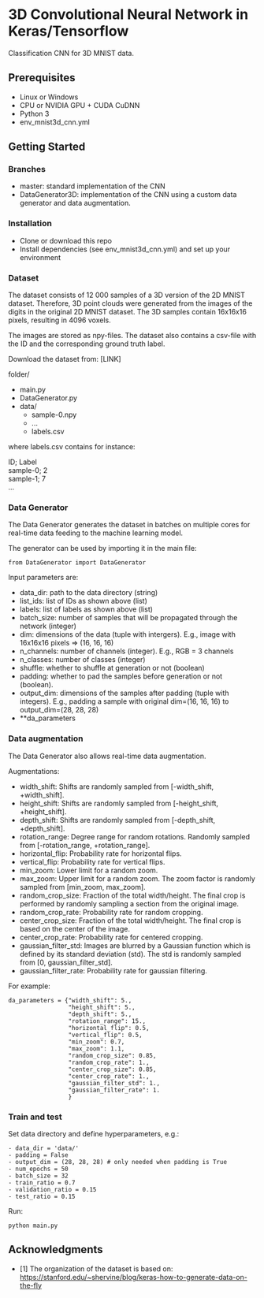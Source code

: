 # 3D Convolutional Neural Network in Keras/Tensorflow
 Classification CNN for 3D MNIST data.

## Prerequisites
- Linux or Windows 
- CPU or NVIDIA GPU + CUDA CuDNN
- Python 3
- env_mnist3d_cnn.yml

## Getting Started
### Branches
- master: standard implementation of the CNN
- DataGenerator3D: implementation of the CNN using a custom data generator and data augmentation.

### Installation
- Clone or download this repo
- Install dependencies (see env_mnist3d_cnn.yml) and set up your environment

### Dataset
The dataset consists of 12 000 samples of a 3D version of the 2D MNIST dataset. Therefore, 3D point clouds were generated from the images of the digits in the original 2D MNIST dataset. The 3D samples contain 16x16x16 pixels, resulting in 4096 voxels.  

The images are stored as npy-files. The dataset also contains a csv-file with the ID and the corresponding ground truth label.

Download the dataset from: [LINK] 

folder/
- main.py
- DataGenerator.py
- data/
	- sample-0.npy
	- ...
	- labels.csv

where labels.csv contains for instance:

ID; Label \
sample-0; 2 \
sample-1; 7 \
...

### Data Generator
The Data Generator generates the dataset in batches on multiple cores for real-time data feeding to the machine learning model. 

The generator can be used by importing it in the main file:

```
from DataGenerator import DataGenerator
```

Input parameters are:

- data_dir: path to the data directory (string)
- list_ids: list of IDs as shown above (list)
- labels: list of labels as shown above (list)
- batch_size: number of samples that will be propagated through the network (integer)
- dim: dimensions of the data (tuple with intergers). E.g., image with 16x16x16 pixels => (16, 16, 16)
- n_channels: number of channels (integer). E.g., RGB = 3 channels
- n_classes: number of classes (integer)
- shuffle: whether to shuffle at generation or not (boolean) 
- padding: whether to pad the samples before generation or not (boolean).
- output_dim: dimensions of the samples after padding (tuple with integers). E.g., padding a sample with original dim=(16, 16, 16) to output_dim=(28, 28, 28) 
- **da_parameters

### Data augmentation

The Data Generator also allows real-time data augmentation.

Augmentations:
- width_shift: Shifts are randomly sampled from [-width_shift, +width_shift].
- height_shift: Shifts are randomly sampled from [-height_shift, +height_shift].
- depth_shift: Shifts are randomly sampled from [-depth_shift, +depth_shift].
- rotation_range: Degree range for random rotations. Randomly sampled from [-rotation_range, +rotation_range].
- horizontal_flip: Probability rate for horizontal flips.
- vertical_flip: Probability rate for vertical flips.
- min_zoom: Lower limit for a random zoom.
- max_zoom: Upper limit for a random zoom. The zoom factor is randomly sampled from [min_zoom, max_zoom].
- random_crop_size: Fraction of the total width/height. The final crop is performed by randomly sampling a section from the original image.
- random_crop_rate: Probability rate for random cropping.
- center_crop_size: Fraction of the total width/height. The final crop is based on the center of the image.
- center_crop_rate: Probability rate for centered cropping.
- gaussian_filter_std: Images are blurred by a Gaussian function which is defined by its standard deviation (std). The std is randomly sampled from [0, gaussian_filter_std].
- gaussian_filter_rate: Probability rate for gaussian filtering.

For example:

```
da_parameters = {"width_shift": 5.,
                 "height_shift": 5.,
                 "depth_shift": 5.,
                 "rotation_range": 15.,
                 "horizontal_flip": 0.5,
                 "vertical_flip": 0.5,
                 "min_zoom": 0.7,
                 "max_zoom": 1.1,
                 "random_crop_size": 0.85,
                 "random_crop_rate": 1.,
                 "center_crop_size": 0.85,
                 "center_crop_rate": 1.,
                 "gaussian_filter_std": 1.,
                 "gaussian_filter_rate": 1.
                 }
```

### Train and test
Set data directory and define hyperparameters, e.g.:

```
- data_dir = 'data/'
- padding = False
- output_dim = (28, 28, 28) # only needed when padding is True
- num_epochs = 50
- batch_size = 32
- train_ratio = 0.7
- validation_ratio = 0.15
- test_ratio = 0.15
```

Run:
```
python main.py
```

## Acknowledgments
- [1] The organization of the dataset is based on: https://stanford.edu/~shervine/blog/keras-how-to-generate-data-on-the-fly
